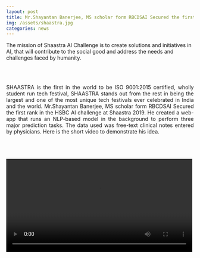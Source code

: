 ```yaml
---
layout: post
title: Mr.Shayantan Banerjee, MS scholar form RBCDSAI Secured the first rank in the HSBC AI challenge at Shaastra 2019
img: /assets/shaastra.jpg
categories: news
---
```

The mission of Shaastra AI Challenge is to create solutions and initiatives in AI, that will contribute to the social good and address the needs and challenges faced by humanity.


<br><br>
<p align="justify">SHAASTRA is the first in the world to be ISO 9001:2015 certified, wholly student run tech festival, SHAASTRA stands out from the rest in being the largest and one of the most unique tech festivals ever celebrated in India and the world.  Mr.Shayantan Banerjee, MS scholar form RBCDSAI Secured the first rank in the HSBC AI challenge at Shaastra 2019. He created a web-app that runs an NLP-based model in the background to perform three major prediction tasks. The data used was free-text clinical notes entered by physicians. Here is the short video to demonstrate his idea.</p>
<br>
<br>
<br>
<video width="500" controls>
  <source src="/images/ai_shastra1.mp4" type="video/mp4">
  <source src="/images/ai_shastra11.webm" type="video/webm" />
</video>


